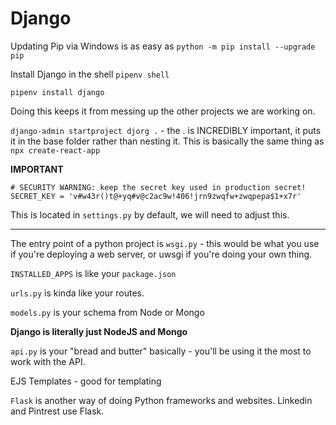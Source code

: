 # Django

Updating Pip via Windows is as easy as `python -m pip install --upgrade pip`

Install Django in the shell `pipenv shell`

`pipenv install django`

Doing this keeps it from messing up the other projects we are working on.

`django-admin startproject djorg .` - the . is INCREDIBLY important, it puts it in the base folder rather than nesting it. This is basically the same thing as `npx create-react-app`

**IMPORTANT**

```PY
# SECURITY WARNING: keep the secret key used in production secret!
SECRET_KEY = 'v#w43r()t@+yq#v@c2ac9w!406!jrn9zwqfw+zwqpepa$1+x7r'
```

This is located in `settings.py` by default, we will need to adjust this.

---

The entry point of a python project is `wsgi.py` - this would be what you use if you're deploying a web server, or uwsgi if you're doing your own thing.

`INSTALLED_APPS` is like your `package.json`

`urls.py` is kinda like your routes.

`models.py` is your schema from Node or Mongo

**Django is literally just NodeJS and Mongo**

`api.py` is your "bread and butter" basically - you'll be using it the most to work with the API.

EJS Templates - good for templating

`Flask` is another way of doing Python frameworks and websites. Linkedin and Pintrest use Flask.
